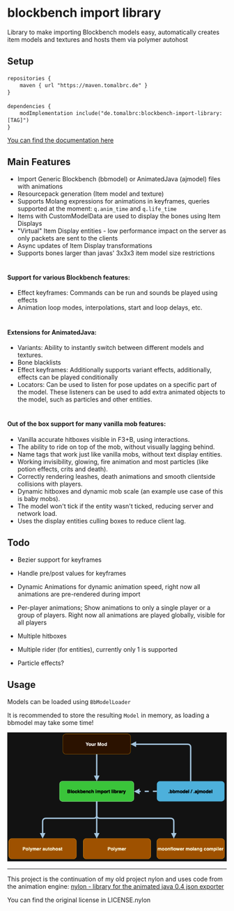 # blockbench import library

Library to make importing Blockbench models easy, automatically creates item models and textures and hosts them via polymer autohost

## Setup


```
repositories {
    maven { url "https://maven.tomalbrc.de" }
}

dependencies {
    modImplementation include("de.tomalbrc:blockbench-import-library:[TAG]")
}
```

[You can find the documentation here](https://tomalbrc.de/projects/bil/docs)

## Main Features

- Import Generic Blockbench (bbmodel) or AnimatedJava (ajmodel) files with animations
- Resourcepack generation (Item model and texture)
- Supports Molang expressions for animations in keyframes, queries supported at the moment: `q.anim_time` and `q.life_time`
- Items with CustomModelData are used to display the bones using Item Displays
- "Virtual" Item Display entities - low performance impact on the server as only packets are sent to the clients
- Async updates of Item Display transformations
- Supports bones larger than javas' 3x3x3 item model size restrictions

#
#### Support for various Blockbench features:
- Effect keyframes: Commands can be run and sounds be played using effects
- Animation loop modes, interpolations, start and loop delays, etc.

#
#### Extensions for AnimatedJava:
- Variants: Ability to instantly switch between different models and textures.
- Bone blacklists
- Effect keyframes: Additionally supports variant effects, additionally, effects can be played conditionally
- Locators: Can be used to listen for pose updates on a specific part of the model. These listeners
  can be used to add extra animated objects to the model, such as particles and other entities.

#
#### Out of the box support for many vanilla mob features:
- Vanilla accurate hitboxes visible in F3+B, using interactions.
- The ability to ride on top of the mob, without visually lagging behind.
- Name tags that work just like vanilla mobs, without text display entities.
- Working invisibility, glowing, fire animation and most particles (like potion effects, crits and death).
- Correctly rendering leashes, death animations and smooth clientside collisions with players.
- Dynamic hitboxes and dynamic mob scale (an example use case of this is baby mobs).
- The model won't tick if the entity wasn't ticked, reducing server and network load.
- Uses the display entities culling boxes to reduce client lag.

## Todo

- Bezier support for keyframes
- Handle pre/post values for keyframes
- Dynamic Animations for dynamic animation speed, right now all animations are pre-rendered during import
- Per-player animations; Show animations to only a single player or a group of players. Right now all animations are played globally, visible for all players
- Multiple hitboxes
- Multiple rider (for entities), currently only 1 is supported

- Particle effects?

## Usage

Models can be loaded using `BbModelLoader`

It is recommended to store the resulting `Model` in memory, as loading a bbmodel may take some time!


![docs/img/org.png](docs/img/org.png)

---

This project is the continuation of my old project nylon and uses code from the animation engine: [nylon - library for the animated java 0.4 json exporter](https://github.com/Provim-Gaming/nylon)

You can find the original license in LICENSE.nylon

